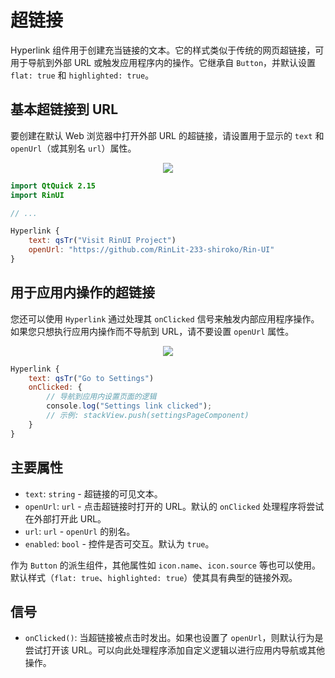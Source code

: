 # 超链接

Hyperlink 组件用于创建充当链接的文本。它的样式类似于传统的网页超链接，可用于导航到外部 URL 或触发应用程序内的操作。它继承自 `Button`，并默认设置 `flat: true` 和 `highlighted: true`。

## 基本超链接到 URL

要创建在默认 Web 浏览器中打开外部 URL 的超链接，请设置用于显示的 `text` 和 `openUrl`（或其别名 `url`）属性。

<div align="center">
  <img src="/assets/images/BasicInput/Hyperlink/hyperlink-url.png"> <!-- 占位符：图片路径待确认或创建 -->
</div>

```qml
import QtQuick 2.15
import RinUI

// ...

Hyperlink {
    text: qsTr("Visit RinUI Project")
    openUrl: "https://github.com/RinLit-233-shiroko/Rin-UI"
}
```

## 用于应用内操作的超链接

您还可以使用 `Hyperlink` 通过处理其 `onClicked` 信号来触发内部应用程序操作。如果您只想执行应用内操作而不导航到 URL，请不要设置 `openUrl` 属性。

<div align="center">
  <img src="/assets/images/BasicInput/Hyperlink/hyperlink-action.png"> <!-- 占位符：图片路径待确认或创建 -->
</div>

```qml
Hyperlink {
    text: qsTr("Go to Settings")
    onClicked: {
        // 导航到应用内设置页面的逻辑
        console.log("Settings link clicked");
        // 示例: stackView.push(settingsPageComponent)
    }
}
```

## 主要属性

*   `text`: `string` - 超链接的可见文本。
*   `openUrl`: `url` - 点击超链接时打开的 URL。默认的 `onClicked` 处理程序将尝试在外部打开此 URL。
*   `url`: `url` - `openUrl` 的别名。
*   `enabled`: `bool` - 控件是否可交互。默认为 `true`。

作为 `Button` 的派生组件，其他属性如 `icon.name`、`icon.source` 等也可以使用。默认样式（`flat: true`、`highlighted: true`）使其具有典型的链接外观。

## 信号

*   `onClicked()`: 当超链接被点击时发出。如果也设置了 `openUrl`，则默认行为是尝试打开该 URL。可以向此处理程序添加自定义逻辑以进行应用内导航或其他操作。

```
